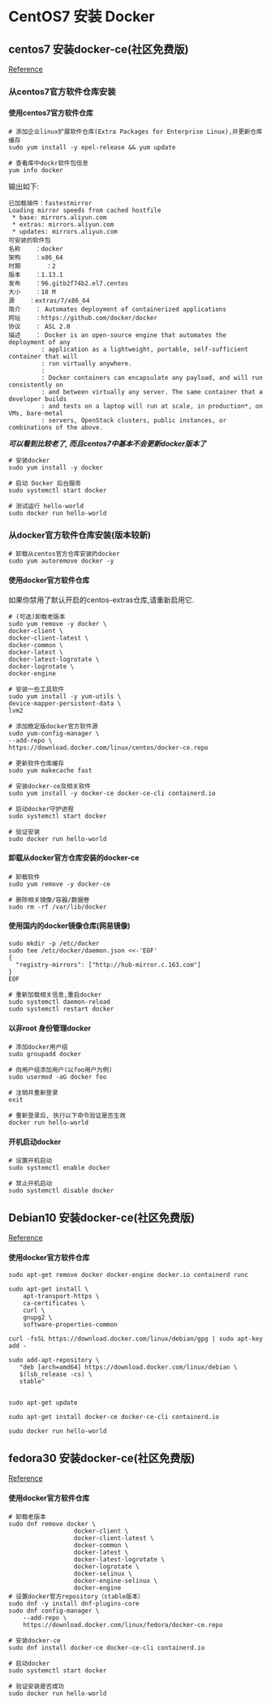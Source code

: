 # CentOS7 安装 Docker


<!--more-->

## centos7 安装docker-ce(社区免费版)
[Reference](https://docs.docker.com/install/linux/docker-ce/centos/)

### 从centos7官方软件仓库安装

#### 使用centos7官方软件仓库
```shell script
# 添加企业linux扩展软件仓库(Extra Packages for Enterprise Linux),并更新仓库缓存
sudo yum install -y epel-release && yum update

# 查看库中dockr软件包信息
yum info docker
```

输出如下:
```text
已加载插件：fastestmirror
Loading mirror speeds from cached hostfile
 * base: mirrors.aliyun.com
 * extras: mirrors.aliyun.com
 * updates: mirrors.aliyun.com
可安装的软件包
名称    ：docker
架构    ：x86_64
时期       ：2
版本    ：1.13.1
发布    ：96.gitb2f74b2.el7.centos
大小    ：18 M
源    ：extras/7/x86_64
简介    ： Automates deployment of containerized applications
网址    ：https://github.com/docker/docker
协议    ： ASL 2.0
描述    ： Docker is an open-source engine that automates the deployment of any
         : application as a lightweight, portable, self-sufficient container that will
         : run virtually anywhere.
         :
         : Docker containers can encapsulate any payload, and will run consistently on
         : and between virtually any server. The same container that a developer builds
         : and tests on a laptop will run at scale, in production*, on VMs, bare-metal
         : servers, OpenStack clusters, public instances, or combinations of the above.
```
***可以看到比较老了, 而且centos7中基本不会更新docker版本了***

```shell script
# 安装docker
sudo yum install -y docker

# 启动 Docker 后台服务
sudo systemctl start docker

# 测试运行 hello-world
sudo docker run hello-world
```

### 从docker官方软件仓库安装(版本较新)

```shell script
# 卸载从centos官方仓库安装的docker
sudo yum autoremove docker -y
```

#### 使用docker官方软件仓库

如果你禁用了默认开启的centos-extras仓库,请重新启用它.

```shell script
# (可选)卸载老版本
sudo yum remove -y docker \
docker-client \
docker-client-latest \
docker-common \
docker-latest \
docker-latest-logrotate \
docker-logrotate \
docker-engine

# 安装一些工具软件
sudo yum install -y yum-utils \
device-mapper-persistent-data \
lvm2

# 添加稳定版docker官方软件源
sudo yum-config-manager \
--add-repo \
https://download.docker.com/linux/centos/docker-ce.repo

# 更新软件仓库缓存
sudo yum makecache fast

# 安装docker-ce及相关软件
sudo yum install -y docker-ce docker-ce-cli containerd.io

# 启动docker守护进程
sudo systemctl start docker

# 验证安装
sudo docker run hello-world

```

#### 卸载从docker官方仓库安装的docker-ce
```shell script
# 卸载软件
sudo yum remove -y docker-ce

# 删除相关镜像/容器/数据卷
sudo rm -rf /var/lib/docker
```

#### 使用国内的docker镜像仓库(网易镜像)
```shell script
sudo mkdir -p /etc/docker
sudo tee /etc/docker/daemon.json <<-'EOF'
{
  "registry-mirrors": ["http://hub-mirror.c.163.com"]
}
EOF

# 重新加载相关信息,重启docker
sudo systemctl daemon-reload
sudo systemctl restart docker

```

#### 以非root 身份管理docker
```shell script
# 添加docker用户组
sudo groupadd docker

# 向用户组添加用户(以foo用户为例)
sudo usermod -aG docker foo

# 注销并重新登录
exit

# 重新登录后, 执行以下命令验证是否生效
docker run hello-world
```

#### 开机启动docker
```shell script
# 设置开机启动
sudo systemctl enable docker

# 禁止开机启动
sudo systemctl disable docker
```

## Debian10 安装docker-ce(社区免费版)
[Reference](https://docs.docker.com/install/linux/docker-ce/debian/)
#### 使用docker官方软件仓库
```shell script
sudo apt-get remove docker docker-engine docker.io containerd runc

sudo apt-get install \
    apt-transport-https \
    ca-certificates \
    curl \
    gnupg2 \
    software-properties-common

curl -fsSL https://download.docker.com/linux/debian/gpg | sudo apt-key add -

sudo add-apt-repository \
   "deb [arch=amd64] https://download.docker.com/linux/debian \
   $(lsb_release -cs) \
   stable"


sudo apt-get update

sudo apt-get install docker-ce docker-ce-cli containerd.io

sudo docker run hello-world
```

## fedora30 安装docker-ce(社区免费版)
[Reference](https://docs.docker.com/install/linux/docker-ce/fedora/)

#### 使用docker官方软件仓库
```shell script
# 卸载老版本
sudo dnf remove docker \
                  docker-client \
                  docker-client-latest \
                  docker-common \
                  docker-latest \
                  docker-latest-logrotate \
                  docker-logrotate \
                  docker-selinux \
                  docker-engine-selinux \
                  docker-engine
# 设置docker官方repository（stable版本）
sudo dnf -y install dnf-plugins-core
sudo dnf config-manager \
    --add-repo \
    https://download.docker.com/linux/fedora/docker-ce.repo

# 安装docker-ce
sudo dnf install docker-ce docker-ce-cli containerd.io

# 启动docker
sudo systemctl start docker

# 验证安装是否成功
sudo docker run hello-world
```



